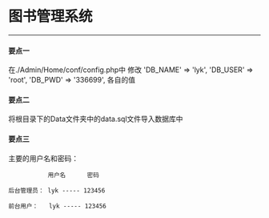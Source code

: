 # 图书管理系统
*************

#### 要点一
在./Admin/Home/conf/config.php中
修改
'DB_NAME' => 'lyk',
'DB_USER' => 'root',
'DB_PWD' => '336699',
各自的值

#### 要点二
将根目录下的Data文件夹中的data.sql文件导入数据库中

#### 要点三
主要的用户名和密码：
```
		   用户名		密码

后台管理员： lyk ----- 123456

前台用户：   lyk ----- 123456
```